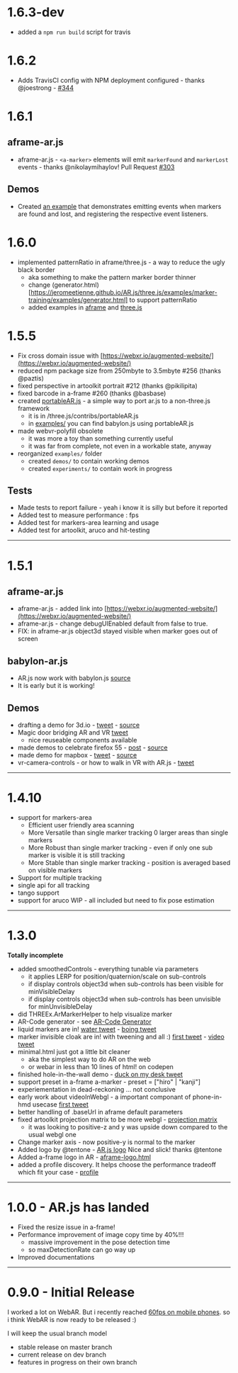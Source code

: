 # 1.6.3-dev

- added a ```npm run build``` script for travis

# 1.6.2

- Adds TravisCI config with NPM deployment configured - thanks @joestrong - 
[#344](https://github.com/jeromeetienne/AR.js/pull/344)

# 1.6.1

## aframe-ar.js

- aframe-ar.js - `<a-marker>` elements will emit `markerFound` and `markerLost` events - thanks @nikolaymihaylov! Pull Request [#303](https://github.com/jeromeetienne/AR.js/pull/303)

## Demos

- Created [an example](https://jeromeetienne.github.io/AR.js/aframe/examples/marker-events.html) that demonstrates emitting events when markers are found and lost, and registering the respective event listeners.

# 1.6.0

- implemented patternRatio in aframe/three.js - a way to reduce the ugly black border
  - aka something to make the pattern marker border thinner
  - change (generator.html)[https://jeromeetienne.github.io/AR.js/three.js/examples/marker-training/examples/generator.html] to support patternRatio
  - added examples in [aframe](https://jeromeetienne.github.io/AR.js/aframe/examples/default-thinner-border.html) and [three.js](https://jeromeetienne.github.io/AR.js/three.js/examples/default-thinner-border.html)

# 1.5.5

- Fix cross domain issue with [https://webxr.io/augmented-website/](https://webxr.io/augmented-website/)
- reduced npm package size from 250mbyte to 3.5mbyte #256 (thanks @paztis)
- fixed perspective in artoolkit portrait #212 (thanks @pikilipita)
- fixed barcode in a-frame #260 (thanks @basbase)
- created [portableAR.js](https://github.com/jeromeetienne/AR.js/tree/dev/three.js/contribs/portableAR.js) - a simple way to port ar.js to a non-three.js framework
  - it is in /three.js/contribs/portableAR.js
  - in [examples/](https://github.com/jeromeetienne/AR.js/tree/dev/three.js/contribs/portableAR.js/examples/babylon.js) you can find babylon.js using portableAR.js
- made webvr-polyfill obsolete
  - it was more a toy than something currently useful
  - it was far from complete, not even in a workable state, anyway
- reorganized ```examples/``` folder
  - created ```demos/``` to contain working demos
  - created ```experiments/``` to contain work in progress

## Tests
- Made tests to report failure - yeah i know it is silly but before it reported
- Added test to measure performance : fps
- Added test for markers-area learning and usage
- Added test for artoolkit, aruco and hit-testing

---

# 1.5.1

## aframe-ar.js
- aframe-ar.js - added link into [https://webxr.io/augmented-website/](https://webxr.io/augmented-website/)
- aframe-ar.js - change debugUIEnabled default from false to true.
- FIX: in aframe-ar.js object3d stayed visible when marker goes out of screen

## babylon-ar.js
- AR.js now work with babylon.js [source](https://github.com/jeromeetienne/AR.js/tree/master/babylon.js)
- It is early but it is working!

## Demos
- drafting a demo for 3d.io - [tweet](https://twitter.com/jerome_etienne/status/895258272361480193) - [source](https://github.com/jeromeetienne/AR.js/tree/master/aframe/examples/demo-3dio/)
- Magic door bridging AR and VR [tweet](https://twitter.com/jerome_etienne/status/893217730517749760)
  - nice reuseable components available
- made demos to celebrate firefox 55 - [post](https://medium.com/arjs/demos-for-firefox-55-release-with-webvr-fb854bb9bb70) - [source](https://github.com/jeromeetienne/AR.js/tree/master/aframe/examples/demo-firefox-release/)
- made demo for mapbox - [tweet](https://twitter.com/jerome_etienne/status/895018409922093058) - [source](https://github.com/jeromeetienne/AR.js/tree/master/aframe/examples/demo-mapbox/)
- vr-camera-controls - or how to walk in VR with AR.js - [tweet](https://twitter.com/jerome_etienne/status/894580746026758144)

---

# 1.4.10

- support for markers-area
  - Efficient user friendly area scanning
  - More Versatile than single marker tracking 0 larger areas than single markers
  - More Robust than single marker tracking - even if only one sub marker is visible it is still tracking
  - More Stable than single marker tracking - position is averaged based on visible markers
- Support for multiple tracking
- single api for all tracking
- tango support
- support for aruco WIP - all included but need to fix pose estimation

---

# 1.3.0

**Totally incomplete**

- added smoothedControls - everything tunable via parameters
  - it applies LERP for position/quaternion/scale on sub-controls
  - if display controls object3d when sub-controls has been visible for minVisibleDelay
  - if display controls object3d when sub-controls has been unvisible for minUnvisibleDelay
- did THREEx.ArMarkerHelper to help visualize marker
- AR-Code generator - see [AR-Code Generator](https://jeromeetienne.github.io/AR.js/three.js/examples/arcode.html)
- liquid markers are in!
  [water tweet](https://twitter.com/jerome_etienne/status/844681159112036356) -
  [boing tweet](https://twitter.com/jerome_etienne/status/845646514814947328)
- marker invisible cloak are in! with tweening and all :)
  [first tweet](https://twitter.com/jerome_etienne/status/840563600091688962) -
  [video tweet](https://twitter.com/jerome_etienne/status/843757199436472320)
- minimal.html just got a little bit cleaner
  - aka the simplest way to do AR on the web
  - or webar in less than 10 lines of html! on codepen
- finished hole-in-the-wall demo -
  [duck on my desk tweet](https://twitter.com/jerome_etienne/status/846751371185541121)
- support preset in a-frame a-marker - preset = ["hiro" | "kanji"]
- experiementation in dead-reckoning ... not conclusive
- early work about videoInWebgl - a important componant of phone-in-hmd usecase
  [first tweet](https://twitter.com/jerome_etienne/status/846805050118864897)
- better handling of .baseUrl in aframe default parameters
- fixed artoolkit projection matrix to be more webgl - [projection matrix](https://developer.mozilla.org/en-US/docs/Web/API/WebGL_API/WebGL_model_view_projection)
  - it was looking to positive-z and y was upside down compared to the usual webgl one
- Change marker axis - now positive-y is normal to the marker
- Added logo by @tentone - [AR.js logo](https://github.com/jeromeetienne/AR.js/blob/master/data/logo/logo-black-transparent-1280x512.png)
Nice and slick! thanks @tentone
- Added a-frame logo in AR - [aframe-logo.html](https://github.com/jeromeetienne/AR.js/blob/master/aframe/examples/aframe-logo.html)
- added a profile discovery. It helps choose the performance tradeoff which fit your case - [profile](https://github.com/jeromeetienne/AR.js/blob/master/three.js/examples/profile.html)

---

# 1.0.0 - AR.js has landed

- Fixed the resize issue in a-frame!
- Performance improvement of image copy time by 40%!!!
  - massive improvement in the pose detection time
  - so maxDetectionRate can go way up
- Improved documentations

---

# 0.9.0 - Initial Release

I worked a lot on WebAR.
But i recently reached [60fps on mobile phones](https://twitter.com/jerome_etienne/status/831333879810236421).
so i think WebAR is now ready to be released :)

I will keep the usual branch model

- stable release on master branch
- current release on dev branch
- features in progress on their own branch

